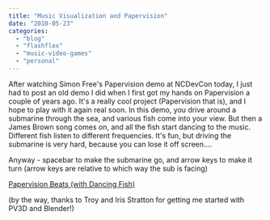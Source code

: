 ```yaml
---
title: "Music Visualization and Papervision"
date: "2010-05-23"
categories:
  - "blog"
  - "flashflex"
  - "music-video-games"
  - "personal"
---
```


After watching Simon Free's Papervision demo at NCDevCon today, I just had to post an old demo I did when I first got my hands on Papervision a couple of years ago. It's a really cool project (Papervision that is), and I hope to play with it again real soon. In this demo, you drive around a submarine through the sea, and various fish come into your view. But then a James Brown song comes on, and all the fish start dancing to the music. Different fish listen to different frequencies. It's fun, but driving the submarine is very hard, because you can lose it off screen....

Anyway - spacebar to make the submarine go, and arrow keys to make it turn (arrow keys are relative to which way the sub is facing)

[Papervision Beats (with Dancing Fish)](http://www.blastanova.com/labs/PapervisionSubmarine/Papervision3DTestingThingy.html)

(by the way, thanks to Troy and Iris Stratton for getting me started with PV3D and Blender!)

